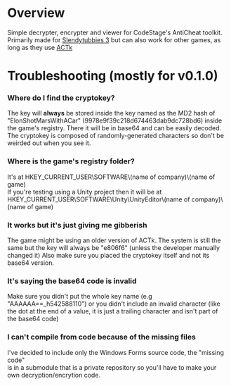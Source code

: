 # Overview
Simple decrypter, encrypter and viewer for CodeStage's AntiCheat toolkit.  
Primarily made for [Slendytubbies 3](https://zeoworks.com/games/Slendytubbies3.html)
but can also work for other games, as long as they use [ACTk](https://codestage.net/uas/actk/)

# Troubleshooting (mostly for v0.1.0)
### Where do I find the cryptokey?
The key will **always** be stored inside the key named as the MD2 hash of "ElonShotMarsWithACar" (9978e9f39c218d674463dab9dc728bd6)
inside the game's registry. There it will be in base64 and can be easily decoded.  
The cryptokey is composed of randomly-generated characters so don't be weirded out when you see it.

### Where is the game's registry folder?
It's at HKEY_CURRENT_USER\SOFTWARE\\(name of company)\\(name of game)  
If you're testing using a Unity project then it will be at HKEY_CURRENT_USER\SOFTWARE\Unity\UnityEditor\\(name of company)\\(name of game)

### It works but it's just giving me gibberish
The game might be using an older version of ACTk.
The system is still the same but the key will always be "e806f6" (unless the developer manually changed it) 
Also make sure you placed the cryptokey itself and not its base64 version.

### It's saying the base64 code is invalid
Make sure you didn't put the whole key name (e.g "AAAAAA==\_h542588110")
or you didn't include an invalid character (like the dot at the end of a value,
it is just a trailing character and isn't part of the base64 code)

### I can't compile from code because of the missing files
I've decided to include only the Windows Forms source code, the "missing code"  
is in a submodule that is a private repository so you'll have to make your own decryption/encrytion code.
